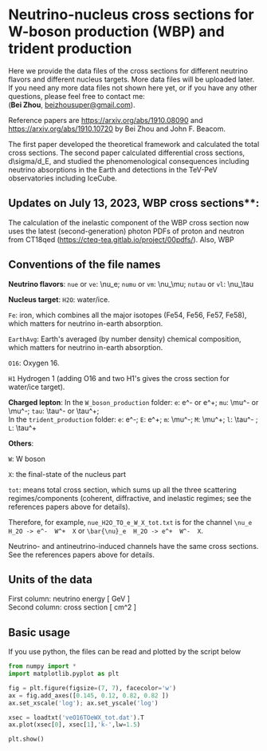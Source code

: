 # Neutrino-nucleus cross sections for W-boson production (WBP) and trident production
Here we provide the data files of the cross sections for different neutrino flavors and different nucleus targets. More data files will be uploaded later.   
If you need any more data files not shown here yet, or if you have any other questions, please feel free to contact me:  
    (**Bei Zhou**, beizhousuper@gmail.com).  

Reference papers are https://arxiv.org/abs/1910.08090 and https://arxiv.org/abs/1910.10720 by Bei Zhou and John F. Beacom. 

The first paper developed the theoretical framework and calculated the total cross sections. The second paper calculated differential cross sections, d\sigma/d_E, and studied the phenomenological consequences including neutrino absorptions in the Earth and detections in the TeV-PeV observatories including IceCube.

## Updates on July 13, 2023, WBP cross sections**:
The calculation of the inelastic component of the WBP cross section now uses the latest (second-generation) photon PDFs of proton and neutron from CT18qed (https://cteq-tea.gitlab.io/project/00pdfs/). 
Also, WBP


## Conventions of the file names

**Neutrino flavors**: ``nue`` or ``ve``: \nu_e; ``numu`` or ``vm``: \nu_\mu; ``nutau`` or ``vl``: \nu_\tau  

**Nucleus target**: 
``H2O``: water/ice. 

``Fe``: iron, which combines all the major isotopes (Fe54, Fe56, Fe57, Fe58), which matters for neutrino in-earth absorption.

``EarthAvg``: Earth's averaged (by number density) chemical composition, which matters for neutrino in-earth absorption.

``O16``: Oxygen 16.

``H1`` Hydrogen 1 (adding O16 and two H1's gives the cross section for water/ice target).

**Charged lepton**: 
In the ``W_boson_production`` folder:
``e``: e^- or e^+; ``mu``: \mu^- or \mu^-; ``tau``: \tau^- or \tau^+;   
In the ``trident_production`` folder:
``e``: e^-; ``E``: e^+; ``m``: \mu^-; ``M``: \mu^+; ``l``: \tau^- ; ``L``: \tau^+   

**Others**:

``W``: W boson

``X``: the final-state of the nucleus part  

``tot``: means total cross section, which sums up all the three scattering regimes/components (coherent, diffractive, and inelastic regimes; see the references papers above for details).  

Therefore, for example, ``nue_H2O_TO_e_W_X_tot.txt`` is for the channel ``\nu_e  H_2O -> e^-  W^+  X`` or ``\bar{\nu}_e  H_2O -> e^+  W^-  X``.  

Neutrino- and antineutrino-induced channels have the same cross sections. See the references papers above for details.  


## Units of the data
First column: neutrino energy  [ GeV ]  
Second column: cross section  [ cm^2 ]


## Basic usage

If you use python, the files can be read and plotted by the script below  
```python
from numpy import *
import matplotlib.pyplot as plt

fig = plt.figure(figsize=(7, 7), facecolor='w')
ax = fig.add_axes([0.145, 0.12, 0.82, 0.82 ])
ax.set_xscale('log'); ax.set_yscale('log')

xsec = loadtxt('veO16TOeWX_tot.dat').T
ax.plot(xsec[0], xsec[1],'k-',lw=1.5)

plt.show()
```
